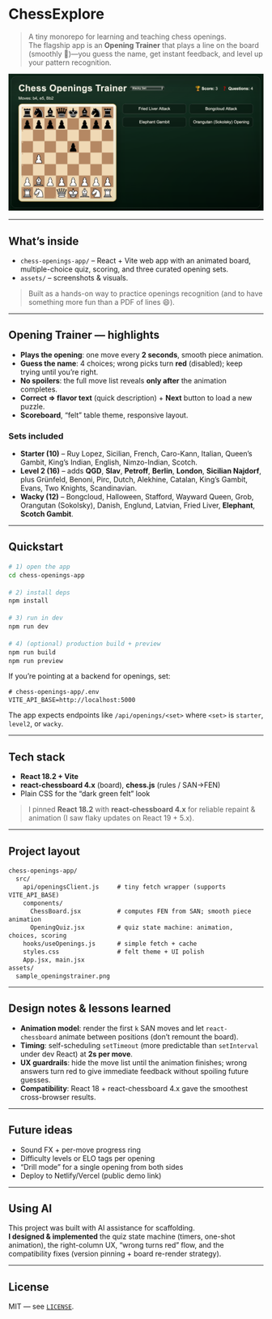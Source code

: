 # ChessExplore

> A tiny monorepo for learning and teaching chess openings.  
> The flagship app is an **Opening Trainer** that plays a line on the board (smoothly 🧈)—you guess the name, get instant feedback, and level up your pattern recognition.

<p align="center">
  <img src="assets/sample_openingstrainer.png" alt="Chess Openings Trainer screenshot" width="720" />
</p>

---

## What’s inside

- `chess-openings-app/` – React + Vite web app with an animated board, multiple-choice quiz, scoring, and three curated opening sets.
- `assets/` – screenshots & visuals.

> Built as a hands-on way to practice openings recognition (and to have something more fun than a PDF of lines 😄).

---

## Opening Trainer — highlights

- **Plays the opening**: one move every **2 seconds**, smooth piece animation.
- **Guess the name**: 4 choices; wrong picks turn **red** (disabled); keep trying until you’re right.
- **No spoilers**: the full move list reveals **only after** the animation completes.
- **Correct ⇒ flavor text** (quick description) + **Next** button to load a new puzzle.
- **Scoreboard**, “felt” table theme, responsive layout.

### Sets included

- **Starter (10)** – Ruy Lopez, Sicilian, French, Caro-Kann, Italian, Queen’s Gambit, King’s Indian, English, Nimzo-Indian, Scotch.  
- **Level 2 (16)** – adds **QGD**, **Slav**, **Petroff**, **Berlin**, **London**, **Sicilian Najdorf**, plus Grünfeld, Benoni, Pirc, Dutch, Alekhine, Catalan, King’s Gambit, Evans, Two Knights, Scandinavian.  
- **Wacky (12)** – Bongcloud, Halloween, Stafford, Wayward Queen, Grob, Orangutan (Sokolsky), Danish, Englund, Latvian, Fried Liver, **Elephant**, **Scotch Gambit**.

---

## Quickstart

```bash
# 1) open the app
cd chess-openings-app

# 2) install deps
npm install

# 3) run in dev
npm run dev

# 4) (optional) production build + preview
npm run build
npm run preview
```

If you’re pointing at a backend for openings, set:

```
# chess-openings-app/.env
VITE_API_BASE=http://localhost:5000
```

The app expects endpoints like `/api/openings/<set>` where `<set>` is `starter`, `level2`, or `wacky`.

---

## Tech stack

- **React 18.2 + Vite**
- **react-chessboard 4.x** (board), **chess.js** (rules / SAN→FEN)
- Plain CSS for the “dark green felt” look

> I pinned **React 18.2** with **react-chessboard 4.x** for reliable repaint & animation (I saw flaky updates on React 19 + 5.x).

---

## Project layout

```
chess-openings-app/
  src/
    api/openingsClient.js     # tiny fetch wrapper (supports VITE_API_BASE)
    components/
      ChessBoard.jsx          # computes FEN from SAN; smooth piece animation
      OpeningQuiz.jsx         # quiz state machine: animation, choices, scoring
    hooks/useOpenings.js      # simple fetch + cache
    styles.css                # felt theme + UI polish
    App.jsx, main.jsx
assets/
  sample_openingstrainer.png
```

---

## Design notes & lessons learned

- **Animation model**: render the first `k` SAN moves and let `react-chessboard` animate between positions (don’t remount the board).
- **Timing**: self-scheduling `setTimeout` (more predictable than `setInterval` under dev React) at **2s per move**.
- **UX guardrails**: hide the move list until the animation finishes; wrong answers turn red to give immediate feedback without spoiling future guesses.
- **Compatibility**: React 18 + react-chessboard 4.x gave the smoothest cross-browser results.

---

## Future ideas

- Sound FX + per-move progress ring  
- Difficulty levels or ELO tags per opening  
- “Drill mode” for a single opening from both sides  
- Deploy to Netlify/Vercel (public demo link)

---

## Using AI

This project was built with AI assistance for scaffolding.  
**I designed & implemented** the quiz state machine (timers, one-shot animation), the right-column UX, “wrong turns red” flow, and the compatibility fixes (version pinning + board re-render strategy).

---

## License

MIT — see [`LICENSE`](LICENSE).
